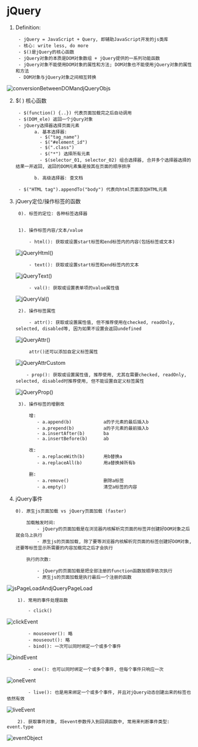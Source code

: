# jQuery


1. Definition:
        
        - jQuery = JavaScript + Query, 即辅助JavaScript开发的js类库
        - 核心: write less, do more
        - $()是jQuery的核心函数
        - jQuery对象的本质是DOM对象数组 + jQuery提供的一系列功能函数
        - jQuery对象不能使用DOM对象的属性和方法; DOM对象也不能使用jQuery对象的属性和方法
        - DOM对象与jQuery对象之间相互转换
![conversionBetweenDOMandjQueryObjs](imagePool/conversionBetweenDOMandjQueryObjs.png)
               
               
2. $( ) 核心函数

        - $(function() {..}) 代表页面加载完之后自动调用
        - $(DOM_ele) 返回一个jQury对象
        - jQuery选择器选择页面元素
              a. 基本选择器: 
                - $("tag_name")
                - $("#element_id")
                - $(".class")
                - $("*") 选择所有元素
                - $(selector_01, selector_02) 组合选择器, 合并多个选择器选择的结果一并返回, 返回的DOM元素集是按其在页面的顺序排序
                
              b. 高级选择器: 查文档
                
        - $("HTML tag").appendTo("body") 代表向html页面添加HTML元素
        

3. jQuery定位/操作标签的函数

        0). 标签的定位: 各种标签选择器
    

        1). 操作标签内容/文本/value
    
            - html(): 获取或设置start标签和end标签内的内容(包括标签或文本)
    ![jQueryHtml()](imagePool/jQueryHtml().png)
            
            - text(): 获取或设置start标签和end标签内的文本
    ![jQueryText()](imagePool/jQueryText().png)
            
            - val(): 获取或设置表单项的value属性值
    ![jQueryVal()](imagePool/jQueryVal().png)
    
    
        2). 操作标签属性

            - attr(): 获取或设置属性值, 但不推荐使用在checked, readOnly, selected, disabled等, 因为如果不设置会返回undefined
    ![jQueryAttr()](imagePool/jQueryAttr().png)
                
            attr()还可以添加自定义标签属性
    ![jQueryAttrCustom](imagePool/jQueryAttrCustom.png)
            
           - prop(): 获取或设置属性值, 推荐使用, 尤其在需要checked, readOnly, selected, disabled时推荐使用, 但不能设置自定义标签属性
    ![jQueryProp()](imagePool/jQueryProp().png)


        3). 操作标签的增删改
            
            增: 
               - a.append(b)            a的子元素的最后插入b
               - a.prepend(b)           a的子元素的最前插入b
               - a.insertAfter(b)       ba
               - a.insertBefore(b)      ab
            
            改:
               - a.replaceWith(b)       用b替换a
               - a.replaceAll(b)        用a替换掉所有b
            
            删:
               - a.remove()             删除a标签
               - a.empty()              清空a标签的内容
               
               
4.  jQuery事件


        0). 原生js页面加载 vs jQuery页面加载 (faster)
            
            加载触发时间:
                - jQuery的页面加载是在浏览器内核解析完页面的标签并创建好DOM对象之后就会马上执行
                - 原生js的页面加载, 除了要等浏览器内核解析完页面的标签创建好DOM对象, 还要等标签显示所需要的内容加载完之后才会执行
                
            执行的次数:
            
                - jQuery的页面加载是把全部注册的function函数按顺序依次执行
                - 原生js的页面加载是执行最后一个注册的函数
                
![jsPageLoadAndjQueryPageLoad](imagePool/jsPageLoadAndjQueryPageLoad.png)


        1). 常用的事件处理函数
        
            - click()
![clickEvent](imagePool/clickEvent.png)

            - mouseover(): 略
            - mouseout(): 略
            - bind(): 一次可以同时绑定一个或多个事件
![bindEvent](imagePool/bindEvent.png)

            - one(): 也可以同时绑定一个或多个事件, 但每个事件只响应一次
![oneEvent](imagePool/oneEvent.png)
    
            - live(): 也是用来绑定一个或多个事件, 并且对jQuery动态创建出来的标签也依然有效
![liveEvent](imagePool/liveEvent.png)


        2). 获取事件对象, 将event参数传入到回调函数中, 常用来判断事件类型: event.type
![eventObject](imagePool/eventObject.png)

